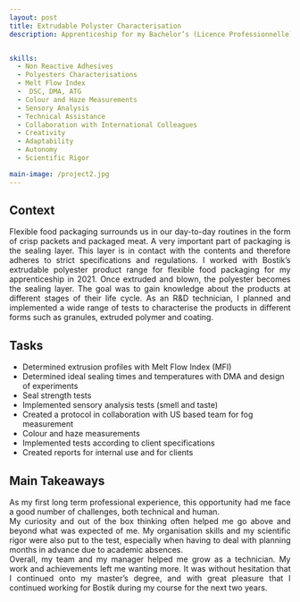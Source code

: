 ```yaml
---
layout: post
title: Extrudable Polyster Characterisation
description: Apprenticeship for my Bachelor’s (Licence Professionnelle) done within the Bostik Smart Technology Centre as part of the Extrudable Solutions team: characterisation of extrudable polyesters for the flexible food packaging industry.


skills: 
  - Non Reactive Adhesives
  - Polyesters Characterisations
  - Melt Flow Index
  -  DSC, DMA, ATG
  - Colour and Haze Measurements
  - Sensory Analysis
  - Technical Assistance
  - Collaboration with International Colleagues
  - Creativity
  - Adaptability
  - Autonomy
  - Scientific Rigor

main-image: /project2.jpg
---
```

## Context
<p align="justify">Flexible food packaging surrounds us in our day-to-day routines in the form of crisp packets and packaged meat. A very important part of packaging is the sealing layer. This layer is in contact with the contents and therefore adheres to strict specifications and regulations. I worked with Bostik’s extrudable polyester product range for flexible food packaging for my apprenticeship in 2021. Once extruded and blown, the polyester becomes the sealing layer. The goal was to gain knowledge about the products at different stages of their life cycle. As an R&D technician, I planned and implemented a wide range of tests to characterise the products in different forms such as granules, extruded polymer and coating.<br/></p>

## Tasks
-	Determined extrusion profiles with Melt Flow Index (MFI)
-	Determined ideal sealing times and temperatures with DMA and design of experiments
-	Seal strength tests
-	Implemented sensory analysis tests (smell and taste)
-	Created a protocol in collaboration with US based team for fog measurement
-	Colour and haze measurements
-	Implemented tests according to client specifications
-	Created reports for internal use and for clients

## Main Takeaways
<p align="justify">As my first long term professional experience, this opportunity had me face a good number of challenges, both technical and human.<br/>
My curiosity and out of the box thinking often helped me go above and beyond what was expected of me. My organisation skills and my scientific rigor were also put to the test, especially when having to deal with planning months in advance due to academic absences.<br/>
Overall, my team and my manager helped me grow as a technician. My work and achievements left me wanting more. It was without hesitation that I continued onto my master’s degree, and with great pleasure that I continued working for Bostik during my course for the next two years.<br/>
